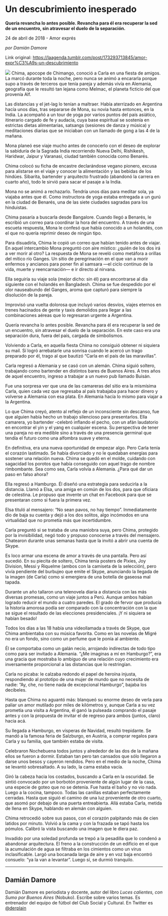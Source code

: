 # Un descubrimiento inesperado

**Quería revancha lo antes posible. Revancha para él era recuperar la sed de un encuentro, sin atravesar el duelo de la separación.**

24 de abril de 2018 - Amor exprés

_por Damián Damore_

Link original: https://laagenda.tumblr.com/post/173293713845/amor-expr%C3%A9s-un-descubrimiento

![](https://64.media.tumblr.com/6d909f97e9435d871b647a53e400ac96/tumblr_inline_p7v50pdHeT1t6q87u_500.jpg)
Chima, apocope de Chimango, conoció a Carla en una fiesta de amigos. La marcó durante toda la noche, pero nunca se animó a encararla porque supo a través de terceros que tenía pareja y además vivía en Alemania, geografía que le resultó tan lejana como Melmac, el planeta ficticio del que provenía Alf. 

 Las distancias y el jet-lag lo tenían a maltraer. Había aterrizado en Argentina hacía unos días, tras separarse de Mona, su novia hasta entonces, en la India. La acompañó a un tour de yoga por varios puntos del país asiático, itinerario cargado de fe y audacia, cuya base espiritual se sostenía en estrictas dietas alimentarias, satsangs (sesiones de danza y música) y meditaciones diarias que se iniciaban con un llamado de gong a las 4 de la mañana. 

 Mona planeó ese viaje mucho antes de conocerlo con el deseo de explorar la sabiduría de la Sagrada India recorriendo Nueva Delhi, Rishikesh, Haridwar, Jaipur y Varanasi, ciudad también conocida como Benarés. 

 Chima colocó su ficha de encastre declarándose vegano pionero, excusa para alistarse en el viaje y conocer la alimentación y las bebidas de los hindúes. Sibarita, bartender y arquitecto frustrado (abandonó la carrera en cuarto año), todo le sirvió para sacar el pasaje a la India. 

 Mona no se animó a rechazarlo. Tendría unos días para meditar sola, ya viajaba antes que él. Como instructora de yoga estaba entregada a un gurú en la ciudad de Benarés, una de las siete ciudades sagradas para los hinduistas. 

 Chima pasaría a buscarla desde Bangalore. Cuando llegó a Benarés, le escribió un correo para coordinar la hora del encuentro. A través de una escueta respuesta, Mona le confesó que había conocido a un holandés, con el que no quería reprimir deseo de ningún tipo. 

 Para disuadirla, Chima le copió un correo que habían tenido antes de viajar. En aquel intercambio Mona preguntó con aire místico: ¿quién de los dos irá a ver morir al otro? La respuesta de Mona se reveló como metáfora a orillas del mítico río Ganges. Un sitio de peregrinación en el que van a morir enfermos y ancianos para poner fin al samsara —el ciclo continuo de la vida, muerte y reencarnación— e ir directo al nirvana. 

 Ella seguiría su viaje sola (mejor dicho: sin él) para encontrarse al día siguiente con el holandés en Bangladesh. Chima se fue despedido por el olor nauseabundo del Ganges, aroma que capturó para siempre la disolución de la pareja. 

 Improvisó una vuelta dolorosa que incluyó varios desvíos, viajes eternos en trenes hacinados de gente y taxis demolidos para llegar a las combinaciones aéreas que lo regresaran urgente a Argentina. 

 Quería revancha lo antes posible. Revancha para él era recuperar la sed de un encuentro, sin atravesar el duelo de la separación. En este caso era una separación dura, fuera del país, cargada de simbolismos. 

 Volviendo a Carla, en aquella fiesta Chima no consiguió obtener ni siquiera su mail. Sí logró arrebatarle una sonrisa cuando le acercó un trago preparado por él, trago al que bautizó “Carla en el país de las maravillas”. 

 Carla regresó a Alemania y se casó con un alemán. Chima siguió soltero, trabajando como bartender en distintos bares de Buenos Aires. A tres años de aquel encuentro, ingreso a trabajar a un nuevo pub llamado Buisán. 

 Fue una sorpresa ver que una de las camareras del sitio era la mismísima Carla, quien cada vez que regresaba al país trabajaba para hacer dinero y volverse a Alemania con esa plata. En Alemania hacía lo mismo para viajar a la Argentina. 

 Lo que Chima creyó, atento al reflejo de un inconsciente sin descanso, fue que alguien había hecho un trabajo silencioso para presentarlos. Ella camarera, yo bartender -celebró inflando el pecho, con un afán laudatorio en encontrar el yin y el yang en cualquier escena. Su perspectiva de tener una pareja no era medible sino a través de una presencia germinal que tendía el futuro como una alfombra suave y eterna. 

 En definitiva, era una nueva oportunidad de empezar algo. Pero Carla tenía el corazón lastimado. Se había divorciado y no le quedaban energías para sostener una relación nueva. Chima se quedó en el molde, cuidando con sagacidad los porotos que había conseguido con aquel trago de nombre rimbombante. Sea como sea, Carla volvía a Alemania. ¿Para qué dar un paso en falso ahora? 

 Ella regresó a Hamburgo. Él diseñó una estrategia para seducirla a la distancia. Llamó a Elsa, una amiga en común de los dos, para que oficiara de celestina. Le propuso que invente un chat en Facebook para que se presentaran como si fuera la primera vez. 

 Elsa tituló al mensajero: “No sean pavos, no hay tiempo”. Inmediatamente dio de baja su cuenta y dejó a los dos solitos, algo incómodos en una virtualidad que no prometía más que incertidumbre. 

 Carla preguntó si se trataba de una maniobra suya, pero Chima, protegido por la invisibilidad, negó todo y propuso conocerse a través del mensajero. Chatearon durante unas semanas hasta que la invitó a abrir una cuenta de Skype. 

 Es loco armar una escena de amor a través de una pantalla. Pero así sucedió. En su piecita de soltero, Chima tenía posters de Pixies, Joy Division, Messi y Riquelme (ambos con la camiseta de la selección), pero vivía pendiente del burbujeo que emite el Skype, anunciando la llegada de la imagen (de Carla) como si emergiera de una botella de gaseosa mal tapada. 

 Durante un año tallaron una telenovela diaria a distancia con las más diversas promesas, como un viaje juntos a Perú. Aunque ambos habían logrado reducir el mundo a cuatro paredes. El grado de fervor que producía la historia amorosa podía ser comparado con la concentración con la que se sigue el resultado de las elecciones presidenciales. ¡Y ni siquiera se habían besado! 

 Todos los días a las 18 había una videollamada a través de Skype, que Chima ambientaba con su música favorita. Como en las novelas de Migré no era un fondo, sino como un perfume que le ponía al ambiente. 

 Él se comportaba como un galán necio, arrojando indirectas de todo tipo como para ser invitado a Alemania. “¿Me imaginas a mí en Hamburgo?”, era una gracia que mostraba lo ambiguo de una relación cuyo crecimiento era inversamente proporcional a las distancias que lo restringían. 

 Carla no picaba: le calzaba redondo el papel de heroína injusta, respondiendo al prototipo de una mujer de mundo que no necesita de nadie: “Ay, che, no tiene nada de excepcional Hamburgo”, bajaba los decibeles. 

 Hasta que Chima no aguantó más: blanqueó su enorme deseo de verla para paliar un amor mutilado por miles de kilómetros y, aunque Carla a su vez prometía una visita a Argentina, él ganó la pulseada comprando el pasaje antes y con la propuesta de invitar el de regreso para ambos (juntos, claro) hacia acá. 

 Su llegada a Hamburgo, en vísperas de Navidad, resultó trepidante. Se mandó a la famosa feria de Salzburgo, en Austria, a comprar regalos para Carla y su familia, que también estaba de visita. 

 Celebraron Nochebuena todos juntos y alrededor de las dos de la mañana ellos se fueron a dormir. Estaban tan pero tan cansados que sólo llegaron a darse unos besos y cayeron rendidos. Pero en el medio de la noche, Chima se levantó sobresaltado. A su lado, la cama estaba vacía. 

 Giró la cabeza hacia los costados, buscando a Carla en la oscuridad. Se sintió convocado por un borbotón proveniente de algún lugar de la casa, una especie de goteo que no se detenía. Fue hasta el baño y no vio nada. Luego a la cocina, tampoco. Todas las canillas estaban perfectamente cerradas. Hasta que siguió el camino de una luz proveniente de otro cuarto, que asomó por debajo de una puerta entreabierta. Allá estaba Carla, metida de llena en Skype, hablando en alemán con alguien. 

 Chima retrocedió sobre sus pasos, con el corazón palpitando más de cien latidos por minuto. Volvió a la cama y con la frazada se tapó hasta los pómulos. Calibró la vista buscando una imagen que le diera paz. 

 Invadido por una soledad profunda se trepó a la pesadilla que lo condenó a abandonar arquitectura. El freno a la construcción de un edificio en el que la acumulación de agua se filtraba en los cimientos como un virus inclasificable. Largó una bocanada larga de aire y en voz baja encontró consuelo: “ya la van a levantar”. Luego sí, se durmió tranquilo. 

  




---

Damián Damore
-------------

 Damián Damore es periodista y docente, autor del libro *Luces calientes, con Sumo por Buenos Aires* (Nobuko). Escribe sobre varios temas. Es entrenador del equipo de fútbol del Club Social y Cultural. En Twitter es 
[@derplain](https://twitter.com/derplain)

